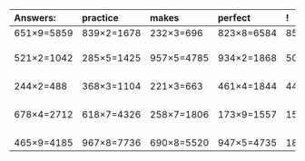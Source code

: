 | Answers: | practice | makes | perfect | ! |
| :--- | :--- | :--- | :--- | :--- |
| 651×9=5859 | 839×2=1678 | 232×3=696 | 823×8=6584 | 852×2=1704 | 
|   |   |   |   |   | 
|   |   |   |   |   | 
|   |   |   |   |   | 
| 521×2=1042 | 285×5=1425 | 957×5=4785 | 934×2=1868 | 502×6=3012 | 
|   |   |   |   |   | 
|   |   |   |   |   | 
|   |   |   |   |   | 
|   |   |   |   |   | 
| 244×2=488 | 368×3=1104 | 221×3=663 | 461×4=1844 | 443×9=3987 | 
|   |   |   |   |   | 
|   |   |   |   |   | 
|   |   |   |   |   | 
|   |   |   |   |   | 
| 678×4=2712 | 618×7=4326 | 258×7=1806 | 173×9=1557 | 157×7=1099 | 
|   |   |   |   |   | 
|   |   |   |   |   | 
|   |   |   |   |   | 
|   |   |   |   |   | 
| 465×9=4185 | 967×8=7736 | 690×8=5520 | 947×5=4735 | 182×8=1456 | 
